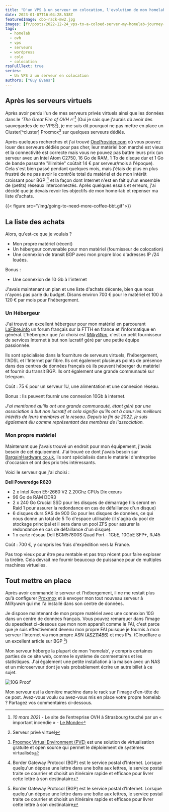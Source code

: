 ```yaml
---
title: "D'un VPS à un serveur en colocation, l'evolution de mon homelab - Partie 2"
date: 2023-01-07T16:04:28.538Z
featuredImage: cbo-rack-mw2.jpg
images: [fr/posts/2022-12-24_vps-to-a-coloed-server-my-homelab-journey-part-2/cbo-rack-mw2.jpg]
tags:
  - homelab
  - ovh
  - vps
  - serveurs
  - wordpress
  - colo
  - colocation
rssFullText: true
series:
  - Un VPS à un serveur en colocation
authors: ["Guy Evans"]
---
```

## Après les serveurs virtuels

Après avoir perdu l'un de mes serveurs privés virtuels ainsi que les données dans le _'The Great Fire of OVH_ :fire:'[^ovhfire] (Oui je sais que j'aurais dû avoir des sauvegardes de ce VPS[^vps]), je me suis dit pourquoi ne pas mettre en place un Cluster[^cluster] Proxmox[^pve] sur quelques serveurs dédiés. 

Après quelques recherches et j'ai trouvé [OneProvider.com](https://oneprovider.com) où vous pouvez louer des serveurs dédiés pour pas cher, leur matériel bon marché est vieux et la connectivité est correcte mais vous ne pouvez pas battre leurs prix (un serveur avec un Intel Atom C2750, 16 Go de RAM, 1 To de disque dur et 1 Go de bande passante "illimitée" coûtait 14 € par serveur/mois à l'époque). Cela s'est bien passé pendant quelques mois, mais j'étais de plus en plus frustré de ne pas avoir le contrôle total du matériel et de mon intérêt croissant pour BGP [^bgp] et la façon dont Internet n'est en fait qu'un ensemble de (petits) réseaux interconnectés. Après quelques essais et erreurs, j'ai décidé que je devais revoir les objectifs de mon home-lab et repenser ma liste d'achats.

{{< figure src="/img/going-to-need-more-coffee-bbt.gif">}}

## La liste des achats

Alors, qu'est-ce que je voulais ?
- Mon propre matériel (récent)
- Un hébergeur convenable pour mon matériel (fournisseur de colocation)
- Une connexion de transit BGP avec mon propre bloc d'adresses IP /24 louées.
  
Bonus :
- Une connexion de 10 Gb à l'internet

J'avais maintenant un plan et une liste d'achats décente, bien que nous n'ayons pas parlé du budget. Disons environ 700 € pour le matériel et 100 à 120 € par mois pour l'hébergement.

### Un Hébergeur

J'ai trouvé un excellent hébergeur pour mon matériel en parcourant [LaFibre.info](https://lafibre.info/) un forum français sur la FTTH en france et l'informatique en général. L'hébergeur que j'ai choisi est [*MilkyWan*](https://milkywan.fr), c'est un petit fournisseur de services Internet à but non lucratif géré par une petite équipe passionnée. 

Ils sont spécialisés dans la fourniture de serveurs virtuels, l'hébergement, l'ADSL et l'Internet par fibre. Ils ont également plusieurs points de présence dans des centres de données français où ils peuvent héberger du matériel et fournir du transit BGP. Ils ont également une grande communauté sur telegram.

Coût : 75 € pour un serveur 1U, une alimentation et une connexion réseau.

Bonus : Ils peuvent fournir une connexion 10Gb à internet.

_J'ai mentionné qu'ils ont une grande communauté, étant géré par une association à but non lucratif et cela signifie qu'ils ont à cœur les meilleurs intérêts de leurs membres et le reseau. Depuis la fin de 2022, je suis également élu comme représentant des membres de l'association._

### Mon propre matériel

Maintenant que j'avais trouvé un endroit pour mon équipement, j'avais besoin de cet équipement. J'ai trouvé ce dont j'avais besoin sur [BargainHardware.co.uk](https://www.bargainhardware.co.uk/), ils sont spécialisés dans le matériel d'entreprise d'occasion et ont des prix très intéressants.

Voici le serveur que j'ai choisi :

**Dell Poweredge R620**
- 2 x Intel Xeon E5-2660 V2 2.20Ghz CPUs Dix cœurs
- 96 Go de RAM DDR3
- 2 x 240 Go Crucial SSD pour les disques de démarrage (Ils seront en Raid 1 pour assurer la redondance en cas de défaillance d'un disque)
- 6 disques durs SAS de 900 Go pour les disques de données, ce qui nous donne un total de 5 To d'espace utilisable (il s'agira du pool de stockage principal et il sera dans un pool ZFS pour assurer la redondance en cas de défaillance d'un disque).
- 1 x carte réseau Dell BCM57800S Quad Port - 1GbE, 10GbE SFP+, RJ45

Coût : 700 €, y compris les frais d'expédition vers la France.

Pas trop vieux pour être peu rentable et pas trop récent pour faire exploser la tirelire. Cela devrait me fournir beaucoup de puissance pour de multiples machines virtuelles.

## Tout mettre en place

Après avoir commandé le serveur et l'hébergement, il ne me restait plus qu'à configurer [Proxmox](https://www.proxmox.com) et à envoyer mon tout nouveau serveur à *Milkywan* qui me l'a installé dans son centre de données. 

Je dispose maintenant de mon propre matériel avec une connexion 10G dans un centre de données français. Vous pouvez remarquer dans l'image du speedtest ci-dessous que mon nom apparaît comme le FAI, c'est parce que je suis effectivement devenu mon propre FAI puisque je fournis à mon serveur l'internet via mon propre ASN ([AS211486](https://bgp.he.net/AS211486)) et mes IPs. (Cloudflare a un excellent article sur BGP [^bgp])

Mon serveur héberge la plupart de mon 'homelab', y compris certaines parties de ce site web, comme le système de commentaires et les statistiques. J'ai également une petite installation à la maison avec un NAS et un microserveur dont je vais probablement écrire un autre billet à ce sujet.

![10G Proof](https://www.speedtest.net/result/c/bca2e66f-818f-413c-9ac0-01f538aaf561.png "Presque 10G mais c'est une autre histoire")

Mon serveur est la dernière machine dans le rack sur l'image d'en-tête de ce post. Avez-vous voulu ou avez-vous mis en place votre propre homelab ? Partagez vos commentaires ci-dessous.

[^vps]: Serveur privé virtuel
[^ovhfire]: *10 mars 2021* - Le site de l’entreprise OVH à Strasbourg touché par un « important incendie » - [Le Monde](https://www.lemonde.fr/societe/article/2021/03/10/a-strasbourg-un-important-incendie-sur-le-site-de-l-entreprise-ovh-classe-seveso_6072548_3224.html)
[^pve]: [Proxmox Virtual Environment (PVE)](https://www.proxmox.com) est une solution de virtualisation gratuite et open source qui permet le déploiement de systèmes virtualisés
[^bgp]: Border Gateway Protocol (BGP) est le service postal d'Internet. Lorsque quelqu'un dépose une lettre dans une boîte aux lettres, le service postal traite ce courrier et choisit un itinéraire rapide et efficace pour livrer cette lettre à son destinataire